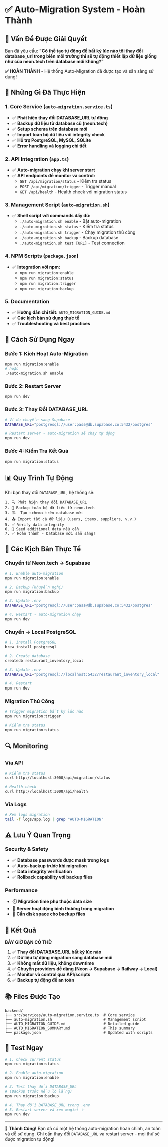 # ✅ Auto-Migration System - Hoàn Thành

## 🎯 Vấn Đề Được Giải Quyết

Bạn đã yêu cầu: **"Có thể tạo tự động để bất kỳ lúc nào tôi thay đổi database_url trong biến môi trường thì sẽ tự động thiết lập dữ liệu giống như của neon.tech trên database mới không?"**

**✅ HOÀN THÀNH** - Hệ thống Auto-Migration đã được tạo và sẵn sàng sử dụng!

## 🚀 Những Gì Đã Thực Hiện

### 1. Core Service (`auto-migration.service.ts`)
- ✅ **Phát hiện thay đổi DATABASE_URL tự động**
- ✅ **Backup dữ liệu từ database cũ (neon.tech)**
- ✅ **Setup schema trên database mới**
- ✅ **Import toàn bộ dữ liệu với integrity check**
- ✅ **Hỗ trợ PostgreSQL, MySQL, SQLite**
- ✅ **Error handling và logging chi tiết**

### 2. API Integration (`app.ts`)
- ✅ **Auto-migration chạy khi server start**
- ✅ **API endpoints để monitor và control:**
  - `GET /api/migration/status` - Kiểm tra status
  - `POST /api/migration/trigger` - Trigger manual
  - `GET /api/health` - Health check với migration status

### 3. Management Script (`auto-migration.sh`)
- ✅ **Shell script với commands đầy đủ:**
  - `./auto-migration.sh enable` - Bật auto-migration
  - `./auto-migration.sh status` - Kiểm tra status
  - `./auto-migration.sh trigger` - Chạy migration thủ công
  - `./auto-migration.sh backup` - Backup database
  - `./auto-migration.sh test [URL]` - Test connection

### 4. NPM Scripts (`package.json`)
- ✅ **Integration với npm:**
  - `npm run migration:enable`
  - `npm run migration:status`  
  - `npm run migration:trigger`
  - `npm run migration:backup`

### 5. Documentation
- ✅ **Hướng dẫn chi tiết:** `AUTO_MIGRATION_GUIDE.md`
- ✅ **Các kịch bản sử dụng thực tế**
- ✅ **Troubleshooting và best practices**

## 🔧 Cách Sử Dụng Ngay

### Bước 1: Kích Hoạt Auto-Migration
```bash
npm run migration:enable
# hoặc
./auto-migration.sh enable
```

### Bước 2: Restart Server
```bash
npm run dev
```

### Bước 3: Thay Đổi DATABASE_URL
```bash
# Ví dụ chuyển sang Supabase
DATABASE_URL="postgresql://user:pass@db.supabase.co:5432/postgres"

# Restart server - auto-migration sẽ chạy tự động
npm run dev
```

### Bước 4: Kiểm Tra Kết Quả
```bash
npm run migration:status
```

## 📊 Quy Trình Tự Động

Khi bạn thay đổi `DATABASE_URL`, hệ thống sẽ:

```
1. 🔍 Phát hiện thay đổi DATABASE_URL
2. 💾 Backup toàn bộ dữ liệu từ neon.tech  
3. 🏗️  Tạo schema trên database mới
4. 📤 Import tất cả dữ liệu (users, items, suppliers, v.v.)
5. ✅ Verify data integrity
6. 🌱 Seed additional data nếu cần
7. ✅ Hoàn thành - Database mới sẵn sàng!
```

## 🎯 Các Kịch Bản Thực Tế

### Chuyển từ Neon.tech → Supabase
```bash
# 1. Enable auto-migration
npm run migration:enable

# 2. Backup (khuyến nghị)
npm run migration:backup

# 3. Update .env
DATABASE_URL="postgresql://user:pass@db.supabase.co:5432/postgres"

# 4. Restart - auto-migration chạy
npm run dev
```

### Chuyển → Local PostgreSQL
```bash
# 1. Install PostgreSQL
brew install postgresql

# 2. Create database
createdb restaurant_inventory_local

# 3. Update .env
DATABASE_URL="postgresql://localhost:5432/restaurant_inventory_local"

# 4. Restart
npm run dev
```

### Migration Thủ Công
```bash
# Trigger migration bất kỳ lúc nào
npm run migration:trigger

# Kiểm tra status
npm run migration:status
```

## 🔍 Monitoring

### Via API
```bash
# Kiểm tra status
curl http://localhost:3000/api/migration/status

# Health check
curl http://localhost:3000/api/health
```

### Via Logs
```bash
# Xem logs migration
tail -f logs/app.log | grep "AUTO-MIGRATION"
```

## ⚠️ Lưu Ý Quan Trọng

### Security & Safety
- ✅ **Database passwords được mask trong logs**
- ✅ **Auto-backup trước khi migration**
- ✅ **Data integrity verification**
- ✅ **Rollback capability với backup files**

### Performance
- ⏱️ **Migration time phụ thuộc data size**
- 🔄 **Server hoạt động bình thường trong migration**
- 💾 **Cần disk space cho backup files**

## 🎉 Kết Quả

**BÂY GIỜ BẠN CÓ THỂ:**

1. ✅ **Thay đổi DATABASE_URL bất kỳ lúc nào**
2. ✅ **Dữ liệu tự động migration sang database mới**
3. ✅ **Không mất dữ liệu, không downtime**
4. ✅ **Chuyển providers dễ dàng (Neon → Supabase → Railway → Local)**
5. ✅ **Monitor và control qua API/scripts**
6. ✅ **Backup tự động để an toàn**

## 📚 Files Được Tạo

```
backend/
├── src/services/auto-migration.service.ts  # Core service
├── auto-migration.sh                       # Management script  
├── AUTO_MIGRATION_GUIDE.md                 # Detailed guide
├── AUTO_MIGRATION_SUMMARY.md               # This summary
└── package.json                            # Updated with scripts
```

## 🚀 Test Ngay

```bash
# 1. Check current status
npm run migration:status

# 2. Enable auto-migration
npm run migration:enable

# 3. Test thay đổi DATABASE_URL
# (Backup trước nếu lo lắng)
npm run migration:backup

# 4. Thay đổi DATABASE_URL trong .env
# 5. Restart server và xem magic! ✨
npm run dev
```

---

**🎯 Thành Công!** Bạn đã có một hệ thống auto-migration hoàn chỉnh, an toàn và dễ sử dụng. Chỉ cần thay đổi `DATABASE_URL` và restart server - mọi thứ sẽ được migration tự động! 